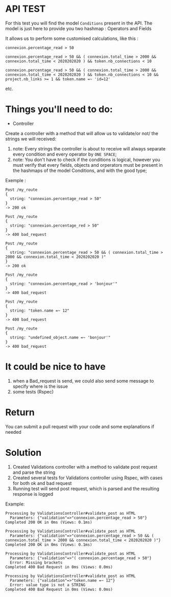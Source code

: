 # API TEST

For this test you will find the model `Conditions` present in the API.
The model is just here to provide you two hashmap : Operators and Fields

It allows us to perform some customised calculations, like this :

`connexion.percentage_read > 50`

`connexion.percentage_read > 50 && ( connexion.total_time > 2000 && connexion.total_time < 2020202020 ) && token.nb_connections < 10`

`connexion.percentage_read > 50 && ( connexion.total_time > 2000 && connexion.total_time < 2020202020 ) && token.nb_connections < 10 && project.nb_links >= 1 && token.name =~ 'id=12'`

etc.


# Things you'll need to do:

* Controller

Create a controller with a method that will allow us to validate/or not/ the strings we will received:

1) note: Every strings the controller is about to receive will always separate every condition and every operator by `ONE SPACE`;
2) note: You don't have to check if the conditions is logical, however you must verify that every fields, objects and orperators must be present in the hashmaps of the model Conditions, and with the good type;


Exemple :
```
Post /my_route
{
  string: "connexion.percentage_read > 50"
}
-> 200 ok
```
```
Post /my_route
{
  string: "connexion.percentage_red > 50"
}
-> 400 bad_request
```
```
Post /my_route
{
  string: "connexion.percentage_read > 50 && ( connexion.total_time > 2000 && connexion.total_time < 2020202020 )"
}
-> 200 ok
```
```
Post /my_route
{
  string: "connexion.percentage_read > 'bonjour'"
}
-> 400 bad_request
```
```
Post /my_route
{
  string: "token.name =~ 12"
}
-> 400 bad_request
```
```
Post /my_route
{
  string: "undefined_object.name =~ 'bonjour'"
}
-> 400 bad_request
```


# It could be nice to have

1) when a Bad_request is send, we could also send some message to specify where is the issue
2) some tests (Rspec)

# Return

You can submit a pull request with your code and some explanations if needed

# Solution

1) Created Validations controller with a method to validate post request and parse the string
2) Created several tests for Validations controller using Rspec, with cases for both ok and bad request
3) Running test will send post request, which is parsed and the resulting response is logged

Example:

```
Processing by ValidationsController#validate_post as HTML
  Parameters: {"validation"=>"connexion.percentage_read > 50"}
Completed 200 OK in 0ms (Views: 0.1ms)
```
```
Processing by ValidationsController#validate_post as HTML
  Parameters: {"validation"=>"connexion.percentage_read > 50 && ( connexion.total_time > 2000 && connexion.total_time < 2020202020 )"}
Completed 200 OK in 0ms (Views: 0.1ms)
```
```
Processing by ValidationsController#validate_post as HTML
  Parameters: {"validation"=>"( connexion.percentage_read > 50"}
  Error: Missing brackets
Completed 400 Bad Request in 0ms (Views: 0.0ms)
```
```
Processing by ValidationsController#validate_post as HTML
  Parameters: {"validation"=>"token.name =~ 12"}
  Error: value type is not a STRING
Completed 400 Bad Request in 0ms (Views: 0.0ms)
```
